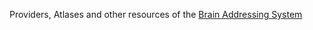 Providers, Atlases and other resources of the <a href="https://brainaddress.org">Brain Addressing System</a>
